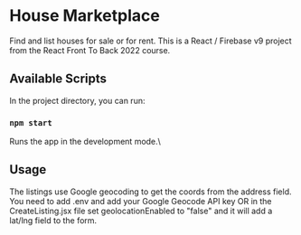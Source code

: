 # House Marketplace

Find and list houses for sale or for rent. This is a React / Firebase v9 project from the React Front To Back 2022 course.

## Available Scripts

In the project directory, you can run:

### `npm start`

Runs the app in the development mode.\

## Usage
The listings use Google geocoding to get the coords from the address field. You need to add .env and add your Google Geocode API key OR in the CreateListing.jsx file set geolocationEnabled to "false" and it will add a lat/lng field to the form.
